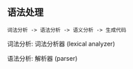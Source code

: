 ## 语法处理

~~~
词法分析 -> 语法分析 -> 语义分析 -> 生成代码
~~~


词法分析: 词法分析器 (lexical analyzer)

语法分析: 解析器 (parser)

